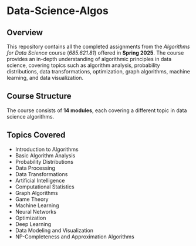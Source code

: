 # Data-Science-Algos

## Overview
This repository contains all the completed assignments from the *Algorithms for Data Science* course (*685.621.81*) offered in **Spring 2025**. The course provides an in-depth understanding of algorithmic principles in data science, covering topics such as algorithm analysis, probability distributions, data transformations, optimization, graph algorithms, machine learning, and data visualization.

## Course Structure
The course consists of **14 modules**, each covering a different topic in data science algorithms.

## Topics Covered
- Introduction to Algorithms  
- Basic Algorithm Analysis  
- Probability Distributions  
- Data Processing  
- Data Transformations  
- Artificial Intelligence  
- Computational Statistics  
- Graph Algorithms  
- Game Theory  
- Machine Learning  
- Neural Networks  
- Optimization  
- Deep Learning  
- Data Modeling and Visualization  
- NP-Completeness and Approximation Algorithms  
